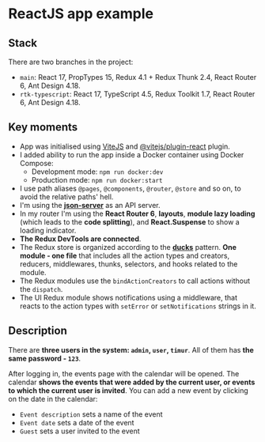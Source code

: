 # ReactJS app example

## Stack

There are two branches in the project:

- `main`: React 17, PropTypes 15, Redux 4.1 + Redux Thunk 2.4, React Router 6, Ant Design 4.18.
- `rtk-typescript`: React 17, TypeScript 4.5, Redux Toolkit 1.7, React Router 6, Ant Design 4.18.

## Key moments

- App was initialised using [ViteJS](https://vitejs.dev/) and [@vitejs/plugin-react](https://github.com/vitejs/vite/tree/main/packages/plugin-react) plugin.
- I added ability to run the app inside a Docker container using Docker Compose:
  - Development mode: `npm run docker:dev`
  - Production mode: `npm run docker:start`
- I use path aliases `@pages`, `@components`, `@router`, `@store` and so on, to avoid the relative paths' hell.
- I'm using the [**json-server**](https://github.com/typicode/json-server) as an API server.
- In my router I'm using the **React Router 6**, **layouts**, **module lazy loading** (which leads to the **code splitting**), and **React.Suspense** to show a loading indicator.
- **The Redux DevTools are connected**.
- The Redux store is organized according to the [**ducks**](https://redux.js.org/style-guide/style-guide#structure-files-as-feature-folders-with-single-file-logic) pattern. **One module - one file** that includes all the action types and creators, reducers, middlewares, thunks, selectors, and hooks related to the module.
- The Redux modules use the `bindActionCreators` to call actions without the `dispatch`.
- The UI Redux module shows notifications using a middleware, that reacts to the action types with `setError` or `setNotifications` strings in it.

## Description

There are **three users in the system: `admin`, `user`, `timur`**. All of them has **the same password - `123`**.

After logging in, the events page with the calendar will be opened. The calendar **shows the events that were added by the current user, or events to which the current user is invited**. You can add a new event by clicking on the date in the calendar:

- `Event description` sets a name of the event
- `Event date` sets a date of the event
- `Guest` sets a user invited to the event
